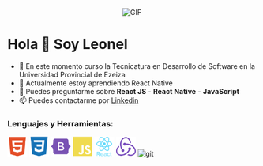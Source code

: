<p align="center">

   <img align="center" alt="GIF" src="https://user-images.githubusercontent.com/106387871/171741503-7a10ce5d-6b7e-4c72-aa87-250561cafa89.gif" width="350"/>
  
</p>

# Hola 👋 Soy Leonel





- 🔭 En este momento curso la Tecnicatura en Desarrollo de Software en la Universidad Provincial de Ezeiza
- 🌱 Actualmente estoy aprendiendo React Native
- 💬 Puedes preguntarme sobre **React JS** - **React Native** - **JavaScript**
- 📫 Puedes contactarme por [Linkedin](https://www.linkedin.com/in/sa%C3%BAl-leonel-alderete-93b740224/)


<h3 align="left">Lenguajes y Herramientas:</h3>
<div>
  <img src="https://github.com/devicons/devicon/blob/master/icons/html5/html5-plain.svg" alt="html5" width="40" height="40"/>
  <img src="https://github.com/devicons/devicon/blob/master/icons/css3/css3-plain.svg" alt="css3" width="40" height="40"/>
  <img src="https://github.com/devicons/devicon/blob/master/icons/bootstrap/bootstrap-plain.svg" alt="bootstrap" width="40" height="40"/> 
  <img src="https://github.com/devicons/devicon/blob/master/icons/javascript/javascript-plain.svg" alt="javascript" width="40" height="40"/>
  <img src="https://github.com/devicons/devicon/blob/master/icons/react/react-original-wordmark.svg" alt="react" width="40" height="40"/>
  <img src="https://github.com/devicons/devicon/blob/master/icons/redux/redux-original.svg" alt="redux" width="40" height="40"/>
  <img src="https://www.vectorlogo.zone/logos/git-scm/git-scm-icon.svg" alt="git" width="40" height="40"/>
</div>
